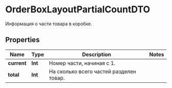 

# OrderBoxLayoutPartialCountDTO

Информация о части товара в коробке.

## Properties

Name | Type | Description | Notes
------------ | ------------- | ------------- | -------------
**current** | **Int** | Номер части, начиная с 1. | 
**total** | **Int** | На сколько всего частей разделен товар. | 



